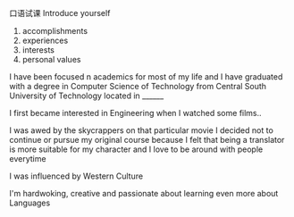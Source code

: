 口语试课
Introduce yourself
1. accomplishments
2. experiences
3. interests
4. personal values

I have  been focused n academics for most of my life and I have graduated with a degree in Computer Science of Technology from Central South University of Technology located in ______

I first became interested in Engineering when I watched some films..

I was awed by the skycrappers on that particular movie
I decided not to continue or pursue my original course because I felt that being a translator is more suitable for my character and I love to be around with people everytime

I was influenced by Western Culture

I'm hardwoking, creative and passionate about learning even more about Languages